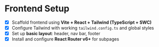 # Frontend Setup

- [x] Scaffold frontend using **Vite + React + Tailwind (TypeScript + SWC)**
- [x] Configure Tailwind with working `tailwind.config.ts` and global styles
- [x] Set up **basic layout**: header, nav bar, footer
- [x] Install and configure **React Router v6+** for subpages
